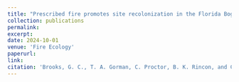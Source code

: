 ```yaml
---
title: "Prescribed fire promotes site recolonization in the Florida Bog Frog, <i>Rana okaloosae</i>"
collection: publications
permalink: 
excerpt:
date: 2024-10-01
venue: 'Fire Ecology'
paperurl:
link:
citation: 'Brooks, G. C., T. A. Gorman, C. Proctor, B. K. Rincon, and C.A. Haas. Prescribed fire promotes site recolonization in the Florida Bog Frog, <i>Rana okaloosae</i>. <i>in review</i>'
---
```

